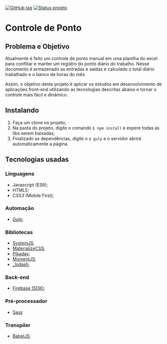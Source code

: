 [![GitHub tag](https://img.shields.io/github/tag/raulfdm/controle-ponto.svg)](https://raulfdm.github.io/controle-ponto/)
[![Status projeto](https://img.shields.io/badge/status-work%20in%20progress-green.svg)](https://github.com/raulfdm/controle-ponto/tree/develop)

# Controle de Ponto

## Problema e Objetivo
Atualmente é feito um controle de ponto manual em uma planilha do excel para conflitar e manter um registro do ponto diário do trabalho. Nesse documento é armazenado as entradas e saídas e calculado o total diário trabalhado e o banco de horas do mês.

Assim, o objetivo deste projeto é aplicar os estudos em desenvolvimento de aplicações front-end utilizando as tecnologias descritas abaixo e tornar o controle mais fácil e dinâmico.

## Instalando

1. Faça um clone no projeto;
2. Na pasta do projeto, digite o comando `$ npm install` e espere todas as libs serem baixadas;
3. Finalizado as dependências, digite o `$ gulp` e o servidor abrirá automaticamente a página.

## Tecnologias usadas

### Linguagens
* Javascript (ES6);
* HTML5;
* CSS3 (Mobile First);

### Automação
* [Gulp](http://gulpjs.com/);

### Bibliotecas
* [SystemJS](https://github.com/systemjs/systemjs);
* [MaterializeCSS](http://materializecss.com/);
* [Pikaday](http://dbushell.github.io/Pikaday/);
* [MomentJS](http://momentjs.com/);
* [_lodash](https://lodash.com/);

### Back-end
* [Firebase (SDK)](firebase.google.com/);

### Pré-processador
* [Sass](http://sass-lang.com/)

### Transpiler
* [BabelJS](http://babeljs.io/);
